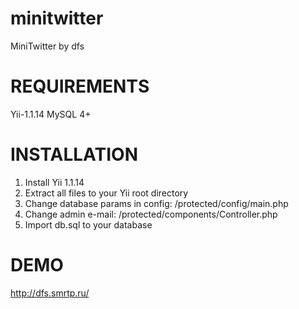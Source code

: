 minitwitter
===========

MiniTwitter by dfs



REQUIREMENTS
===========

Yii-1.1.14
MySQL 4+


INSTALLATION
===========

1. Install Yii 1.1.14
2. Extract all files to your Yii root directory
3. Change database params in config: /protected/config/main.php
4. Change admin e-mail: /protected/components/Controller.php
5. Import db.sql to your database


DEMO
===========

http://dfs.smrtp.ru/
